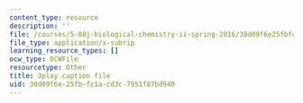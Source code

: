 ```yaml
---
content_type: resource
description: ''
file: /courses/5-08j-biological-chemistry-ii-spring-2016/30d09f6e25fbfc1acd3c7951f87bd940_vVkrHN-wnQM.srt
file_type: application/x-subrip
learning_resource_types: []
ocw_type: OCWFile
resourcetype: Other
title: 3play caption file
uid: 30d09f6e-25fb-fc1a-cd3c-7951f87bd940
---
```

